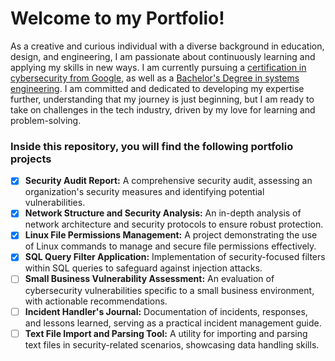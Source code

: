# Welcome to my Portfolio!

As a creative and curious individual with a diverse background in education, design, and engineering, I am passionate about continuously learning and applying my skills in new ways.
I am currently pursuing a [certification in cybersecurity from Google](https://www.coursera.org/professional-certificates/google-cybersecurity), as well as a [Bachelor's Degree in systems engineering](https://drive.google.com/file/d/1gxTe8g2g7xJuvrRN5Rb4U7VxzWPTiLDP/view?usp=sharing). I am committed and dedicated to developing my expertise further, understanding that my journey is just beginning, but I am ready to take on challenges in the tech industry, driven by my love for learning and problem-solving.

### Inside this repository, you will find the following portfolio projects
- [x] **Security Audit Report:** A comprehensive security audit, assessing an organization's security measures and identifying potential vulnerabilities.<br>
- [x] **Network Structure and Security Analysis:** An in-depth analysis of network architecture and security protocols to ensure robust protection.<br>
- [x] **Linux File Permissions Management:** A project demonstrating the use of Linux commands to manage and secure file permissions effectively.<br>
- [x] **SQL Query Filter Application:** Implementation of security-focused filters within SQL queries to safeguard against injection attacks.<br>
- [ ] **Small Business Vulnerability Assessment:** An evaluation of cybersecurity vulnerabilities specific to a small business environment, with actionable recommendations.<br>
- [ ] **Incident Handler's Journal:** Documentation of incidents, responses, and lessons learned, serving as a practical incident management guide.<br>
- [ ] **Text File Import and Parsing Tool:** A utility for importing and parsing text files in security-related scenarios, showcasing data handling skills.<br>

<br>
